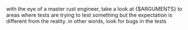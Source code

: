 with the eye of a master rust engineer, take a look at {$ARGUMENTS} to areas where tests are trying to test 
  something but the expectation is different from the reality. in other words, look for bugs in the tests